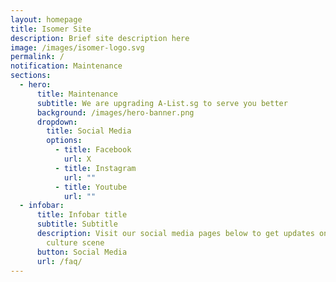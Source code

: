 ```yaml
---
layout: homepage
title: Isomer Site
description: Brief site description here
image: /images/isomer-logo.svg
permalink: /
notification: Maintenance
sections:
  - hero:
      title: Maintenance
      subtitle: We are upgrading A-List.sg to serve you better
      background: /images/hero-banner.png
      dropdown:
        title: Social Media
        options:
          - title: Facebook
            url: X
          - title: Instagram
            url: ""
          - title: Youtube
            url: ""
  - infobar:
      title: Infobar title
      subtitle: Subtitle
      description: Visit our social media pages below to get updates on the arts and
        culture scene
      button: Social Media
      url: /faq/
---
```

